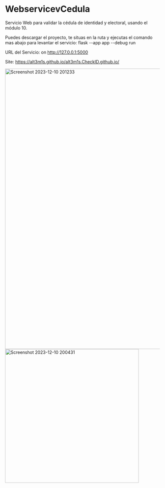 # WebservicevCedula
Servicio Web para validar la cédula de identidad y electoral, usando el módulo 10.


Puedes descargar el proyecto, te situas en la ruta y ejecutas el comando mas abajo para levantar el servicio:
flask --app app --debug run

URL del Servicio: on http://127.0.0.1:5000


Site: https://alt3m1s.github.io/alt3m1s.CheckID.github.io/


<img width="912" alt="Screenshot 2023-12-10 201233" src="https://github.com/alt3m1s/WebservicevCedula/assets/29589390/c67ac947-d789-4ec4-a461-70512b0abc73">

<img width="435" alt="Screenshot 2023-12-10 200431" src="https://github.com/alt3m1s/WebservicevCedula/assets/29589390/9ed6038d-82bc-41c8-a7f6-2bf7861a1fa1">
